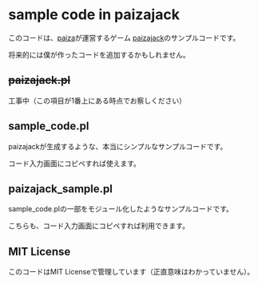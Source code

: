 # sample code in paizajack

このコードは、[paiza](https://paiza.jp/)が運営するゲーム
[paizajack](https://paiza.jp/paizajack/)のサンプルコードです。

将来的には僕が作ったコードを追加するかもしれません。



## ~~paizajack.pl~~

工事中（この項目が1番上にある時点でお察しください）



## sample_code.pl

paizajackが生成するような、本当にシンプルなサンプルコードです。

コード入力画面にコピペすれば使えます。



## paizajack_sample.pl

sample_code.plの一部をモジュール化したようなサンプルコードです。

こちらも、コード入力画面にコピペすれば利用できます。



## MIT License

このコードはMIT Licenseで管理しています（正直意味はわかっていません）。
